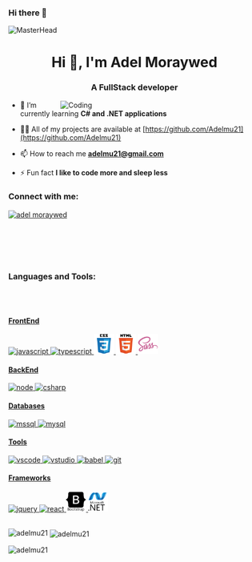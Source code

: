 ### Hi there 👋
![MasterHead](https://builtin.com/sites/www.builtin.com/files/styles/og/public/full-stack-developer.jpg)
<h1 align="center">Hi 👋, I'm Adel Moraywed</h1>
<h3 align="center">A FullStack developer</h3>
<img align="right" alt="Coding" width="400" src="https://cdn.dribbble.com/users/1019864/screenshots/3079099/codeloop.gif">

- 🌱 I’m currently learning **C# and .NET applications**

- 👨‍💻 All of my projects are available at [https://github.com/Adelmu21](https://github.com/Adelmu21)

- 📫 How to reach me **adelmu21@gmail.com**

- ⚡ Fun fact **I like to code more and sleep less**

<h3 align="left">Connect with me:</h3>
<p align="left">
<a href="https://linkedin.com/in/adel-moraywed" target="blank"><img align="center" src="https://raw.githubusercontent.com/rahuldkjain/github-profile-readme-generator/master/src/images/icons/Social/linked-in-alt.svg" alt="adel moraywed" height="30" width="40" /></a>
</p>

<br><br><br><br>
<h3 align="left">Languages and Tools:</h3>

<br><br>
#### <a href="">FrontEnd</a>
<a href="#" target="_blank" rel="noreferrer"> <img src='https://cdn-icons-png.flaticon.com/512/5968/5968292.png' alt='javascript' width="45" height="45"> </a>
<a href="#" target="_blank" rel="noreferrer"> <img src="https://cdn-icons-png.flaticon.com/512/5968/5968381.png" alt="typescript" width="45" height="45"/> </a>
<a href="https://www.w3schools.com/css/" target="_blank" rel="noreferrer"> <img src="https://raw.githubusercontent.com/devicons/devicon/master/icons/css3/css3-original-wordmark.svg" alt="css3" width="40" height="40"/> </a>
<a href="https://www.w3.org/html/" target="_blank" rel="noreferrer"> <img src="https://raw.githubusercontent.com/devicons/devicon/master/icons/html5/html5-original-wordmark.svg" alt="html5" width="40" height="40"/> </a>
<a href="https://sass-lang.com" target="_blank" rel="noreferrer"> <img src="https://raw.githubusercontent.com/devicons/devicon/master/icons/sass/sass-original.svg" alt="sass" width="40" height="40"/> </a>
  
#### <a href="">BackEnd</a>
<a href="#" target="_blank" rel="noreferrer"> <img src='https://cdn.jsdelivr.net/npm/simple-icons@3.0.1/icons/node-dot-js.svg' alt='node' width="45" height="45"> </a>
<a href="#" target="_blank" rel="noreferrer"> <img src='https://cdn-icons-png.flaticon.com/512/6132/6132221.png' alt='csharp' width="45" height="45"> </a>

#### <a href="">Databases</a>
<a href="#" target="_blank" rel="noreferrer"> <img src='https://cdn-icons-png.flaticon.com/512/5968/5968364.png' alt='mssql' width="45" height="45"> </a>
<a href="#" target="_blank" rel="noreferrer"> <img src='https://cdn-icons-png.flaticon.com/512/5968/5968313.png' alt='mysql' width="45" height="45"> </a>

#### <a href="">Tools</a>
<a href="#" target="_blank" rel="noreferrer"> <img src="https://cdn.jsdelivr.net/gh/devicons/devicon/icons/vscode/vscode-original.svg" alt="vscode" width="45" height="45"/> </a>
<a href="#" target="_blank" rel="noreferrer"> <img src='https://cdn-icons-png.flaticon.com/512/906/906324.png' alt='vstudio' width="45" height="45"> </a>
<a href="https://babeljs.io/" target="_blank" rel="noreferrer"> <img src="https://www.vectorlogo.zone/logos/babeljs/babeljs-icon.svg" alt="babel" width="40" height="40"/> </a> 
<a href="https://git-scm.com/" target="_blank" rel="noreferrer"> <img src="https://www.vectorlogo.zone/logos/git-scm/git-scm-icon.svg" alt="git" width="40" height="40"/> </a>

#### <a href="">Frameworks</a>
<a href="#" target="_blank" rel="noreferrer"> <img src="https://img.icons8.com/?size=512&id=40253&format=png" alt='jquery' width="45" height="45"> </a>
<a href="#" target="_blank" rel="noreferrer"> <img src="https://cdn-icons-png.flaticon.com/512/1126/1126012.png" alt='react' width="45" height="45"> </a>
<a href="https://getbootstrap.com" target="_blank" rel="noreferrer"> <img src="https://raw.githubusercontent.com/devicons/devicon/master/icons/bootstrap/bootstrap-plain-wordmark.svg" alt="bootstrap" width="40" height="40"/>
<a href="https://dotnet.microsoft.com/" target="_blank" rel="noreferrer"> <img src="https://raw.githubusercontent.com/devicons/devicon/master/icons/dot-net/dot-net-original-wordmark.svg" alt="dotnet" width="40" height="40"/> </a>
<br><br>
<p><img align="left" src="https://github-readme-stats.vercel.app/api/top-langs?username=adelmu21&show_icons=true&locale=en&layout=compact" alt="adelmu21" /></p>

<p>&nbsp;<img align="center" src="https://github-readme-stats.vercel.app/api?username=adelmu21&show_icons=true&locale=en" alt="adelmu21" /></p>

<p><img align="center" src="https://github-readme-streak-stats.herokuapp.com/?user=adelmu21&" alt="adelmu21" /></p>
